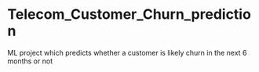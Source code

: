 # Telecom_Customer_Churn_prediction
 ML project which predicts whether a customer is likely churn in the next 6 months or not
